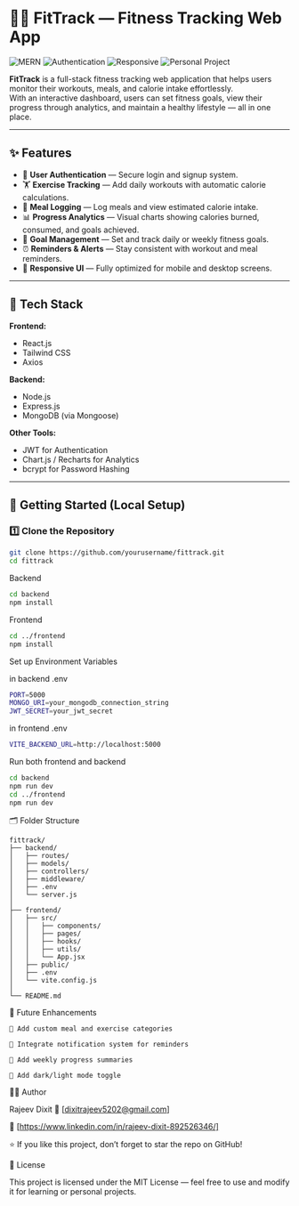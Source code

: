 # 🏋️‍♂️ FitTrack — Fitness Tracking Web App

![MERN](https://img.shields.io/badge/Stack-MERN-green?style=flat-square)
![Authentication](https://img.shields.io/badge/Auth-Secure-blue?style=flat-square)
![Responsive](https://img.shields.io/badge/UI-Responsive-orange?style=flat-square)
![Personal Project](https://img.shields.io/badge/Project-Type%3A%20Personal-lightgrey?style=flat-square)

**FitTrack** is a full-stack fitness tracking web application that helps users monitor their workouts, meals, and calorie intake effortlessly.  
With an interactive dashboard, users can set fitness goals, view their progress through analytics, and maintain a healthy lifestyle — all in one place.

---

## ✨ Features

- 🔐 **User Authentication** — Secure login and signup system.  
- 🏋️ **Exercise Tracking** — Add daily workouts with automatic calorie calculations.  
- 🍎 **Meal Logging** — Log meals and view estimated calorie intake.  
- 📊 **Progress Analytics** — Visual charts showing calories burned, consumed, and goals achieved.  
- 🎯 **Goal Management** — Set and track daily or weekly fitness goals.  
- ⏰ **Reminders & Alerts** — Stay consistent with workout and meal reminders.  
- 📱 **Responsive UI** — Fully optimized for mobile and desktop screens.  

---

## 🧩 Tech Stack

**Frontend:**  
- React.js  
- Tailwind CSS  
- Axios  

**Backend:**  
- Node.js  
- Express.js  
- MongoDB (via Mongoose)  

**Other Tools:**  
- JWT for Authentication  
- Chart.js / Recharts for Analytics  
- bcrypt for Password Hashing  

---

## 🚀 Getting Started (Local Setup)

### 1️⃣ Clone the Repository
```bash
git clone https://github.com/yourusername/fittrack.git
cd fittrack

```
Backend
```bash
cd backend
npm install
```
Frontend
```bash
cd ../frontend
npm install
```
Set up Environment Variables

in backend .env
```bash
PORT=5000
MONGO_URI=your_mongodb_connection_string
JWT_SECRET=your_jwt_secret
```
in frontend .env
```bash
VITE_BACKEND_URL=http://localhost:5000

```
Run both frontend and backend
```bash
cd backend
npm run dev
cd ../frontend
npm run dev
```
🗂️ Folder Structure
```
fittrack/
├── backend/
│   ├── routes/
│   ├── models/
│   ├── controllers/
│   ├── middleware/
│   ├── .env
│   └── server.js
│
├── frontend/
│   ├── src/
│   │   ├── components/
│   │   ├── pages/
│   │   ├── hooks/
│   │   ├── utils/
│   │   └── App.jsx
│   ├── public/
│   ├── .env
│   └── vite.config.js
│
└── README.md

```

📅 Future Enhancements
```
🧾 Add custom meal and exercise categories

🔔 Integrate notification system for reminders

🧠 Add weekly progress summaries

🌙 Add dark/light mode toggle
```
🧑‍💻 Author

  Rajeev Dixit
  📧 [dixitrajeev5202@gmail.com]
  
  💼 [https://www.linkedin.com/in/rajeev-dixit-892526346/]

⭐ If you like this project, don’t forget to star the repo on GitHub!

🪪 License

This project is licensed under the MIT License — feel free to use and modify it for learning or personal projects.
